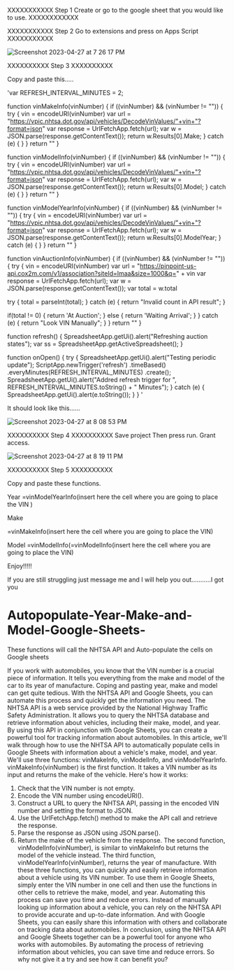 

XXXXXXXXXXX Step 1 Create or go to the google sheet that you would like to use. XXXXXXXXXXXX

XXXXXXXXXXX Step 2 Go to extensions and press on Apps Script XXXXXXXXXXX

![Screenshot 2023-04-27 at 7 26 17 PM](https://user-images.githubusercontent.com/81628855/235012361-c75d149e-f67c-47fa-875f-4daa8308bd9b.png)



XXXXXXXXXX Step 3 XXXXXXXXXX

Copy and paste this.....

'var REFRESH_INTERVAL_MINUTES = 2;

function vinMakeInfo(vinNumber) { if ((vinNumber) && (vinNumber != "")) { try { vin = encodeURI(vinNumber) var url = "https://vpic.nhtsa.dot.gov/api/vehicles/DecodeVinValues/"+vin+"?format=json" var response = UrlFetchApp.fetch(url); var w = JSON.parse(response.getContentText()); return w.Results[0].Make; } catch (e) {
} } return "" }

function vinModelInfo(vinNumber) { if ((vinNumber) && (vinNumber != "")) { try { vin = encodeURI(vinNumber) var url = "https://vpic.nhtsa.dot.gov/api/vehicles/DecodeVinValues/"+vin+"?format=json" var response = UrlFetchApp.fetch(url); var w = JSON.parse(response.getContentText()); return w.Results[0].Model; } catch (e) {
} } return "" }

function vinModelYearInfo(vinNumber) { if ((vinNumber) && (vinNumber != "")) { try { vin = encodeURI(vinNumber) var url = "https://vpic.nhtsa.dot.gov/api/vehicles/DecodeVinValues/"+vin+"?format=json" var response = UrlFetchApp.fetch(url); var w = JSON.parse(response.getContentText()); return w.Results[0].ModelYear; } catch (e) {
} } return "" }

function vinAuctionInfo(vinNumber) { if ((vinNumber) && (vinNumber != "")) { try { vin = encodeURI(vinNumber) var url = "https://pinpoint-us-api.cox2m.com/v1/association?siteId=lmaa&size=1000&q=" + vin var response = UrlFetchApp.fetch(url); var w = JSON.parse(response.getContentText()); var total = w.total

  try
  {
    total = parseInt(total);
  }
  catch (e)
  {
    return "Invalid count in API result";
  }
  
  if(total != 0)
  {
    return 'At Auction';
  }
  else
  {
    return 'Waiting Arrival';
  }
}
catch (e)
{
  return "Look VIN Manually";
}
} return "" }

function refresh() { SpreadsheetApp.getUi().alert("Refreshing auction states"); var ss = SpreadsheetApp.getActiveSpreadsheet(); }

function onOpen() { try { SpreadsheetApp.getUi().alert("Testing periodic update"); ScriptApp.newTrigger('refresh') .timeBased() .everyMinutes(REFRESH_INTERVAL_MINUTES) .create(); SpreadsheetApp.getUi().alert("Addred refresh trigger for ", REFRESH_INTERVAL_MINUTES.toString() + " Minutes"); } catch (e) { SpreadsheetApp.getUi().alert(e.toString()); } }
'



It should look like this......


![Screenshot 2023-04-27 at 8 08 53 PM](https://user-images.githubusercontent.com/81628855/235015882-279c0667-c212-468b-9570-a714d57b7649.png)







XXXXXXXXXX Step 4 XXXXXXXXXX
Save project 
Then press run. 
Grant access.

![Screenshot 2023-04-27 at 8 19 11 PM](https://user-images.githubusercontent.com/81628855/235023526-744796ef-bbad-41a9-b356-e876fc60cea1.png)




XXXXXXXXXX Step 5 XXXXXXXXXX

Copy and paste these functions.

Year 
=vinModelYearInfo(insert here the cell where you are going to place the VIN )


Make 

=vinMakeInfo(insert here the cell where you are going to place the VIN)


Model 
=vinModelInfo(=vinModelInfo(insert here the cell where you are going to place the VIN)



Enjoy!!!!! 



If you are still struggling just message me and I will help you out...........I got you

























# Autopopulate-Year-Make-and-Model-Google-Sheets-
These functions will call the NHTSA API and Auto-populate the cells on Google sheets


If you work with automobiles, you know that the VIN number is a crucial piece of information. It tells you everything from the make and model of the car to its year of manufacture. Coping and pasting year, make and model can get quite tedious. With the NHTSA API and Google Sheets, you can automate this process and quickly get the information you need.
The NHTSA API is a web service provided by the National Highway Traffic Safety Administration. It allows you to query the NHTSA database and retrieve information about vehicles, including their make, model, and year. By using this API in conjunction with Google Sheets, you can create a powerful tool for tracking information about automobiles.
In this article, we'll walk through how to use the NHTSA API to automatically populate cells in Google Sheets with information about a vehicle's make, model, and year. We'll use three functions: vinMakeInfo, vinModelInfo, and vinModelYearInfo.
vinMakeInfo(vinNumber) is the first function. It takes a VIN number as its input and returns the make of the vehicle. Here's how it works:
1.	Check that the VIN number is not empty.
2.	Encode the VIN number using encodeURI().
3.	Construct a URL to query the NHTSA API, passing in the encoded VIN number and setting the format to JSON.
4.	Use the UrlFetchApp.fetch() method to make the API call and retrieve the response.
5.	Parse the response as JSON using JSON.parse().
6.	Return the make of the vehicle from the response.
The second function, vinModelInfo(vinNumber), is similar to vinMakeInfo but returns the model of the vehicle instead. The third function, vinModelYearInfo(vinNumber), returns the year of manufacture.
With these three functions, you can quickly and easily retrieve information about a vehicle using its VIN number. To use them in Google Sheets, simply enter the VIN number in one cell and then use the functions in other cells to retrieve the make, model, and year.
Automating this process can save you time and reduce errors. Instead of manually looking up information about a vehicle, you can rely on the NHTSA API to provide accurate and up-to-date information. And with Google Sheets, you can easily share this information with others and collaborate on tracking data about automobiles.
In conclusion, using the NHTSA API and Google Sheets together can be a powerful tool for anyone who works with automobiles. By automating the process of retrieving information about vehicles, you can save time and reduce errors. So why not give it a try and see how it can benefit you?

